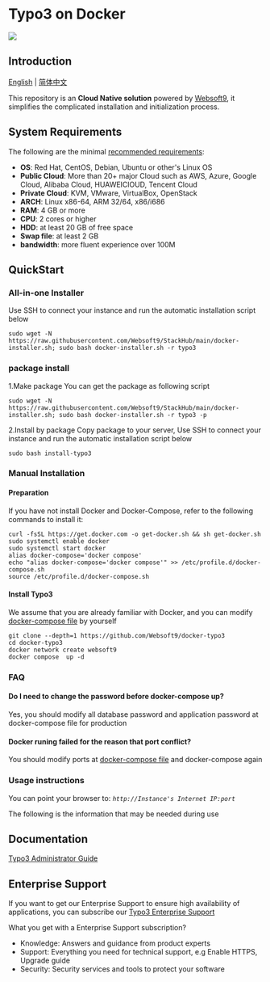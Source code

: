 # Typo3 on Docker

![](https://libs.websoft9.com/common/websott9-cloud-installer.png) 

## Introduction

[English](/README.md) | [简体中文](/README-zh.md)  

This repository is an **Cloud Native solution** powered by [Websoft9](https://www.websoft9.com), it simplifies the complicated installation and initialization process.  

## System Requirements

The following are the minimal [recommended requirements](https://docs.typo3.org/m/typo3/tutorial-getting-started/11.5/en-us/Installation/Index.html):

* **OS**: Red Hat, CentOS, Debian, Ubuntu or other's Linux OS
* **Public Cloud**: More than 20+ major Cloud such as AWS, Azure, Google Cloud, Alibaba Cloud, HUAWEIClOUD, Tencent Cloud
* **Private Cloud**: KVM, VMware, VirtualBox, OpenStack
* **ARCH**:  Linux x86-64, ARM 32/64, x86/i686
* **RAM**: 4 GB or more
* **CPU**: 2 cores or higher
* **HDD**: at least 20 GB of free space
* **Swap file**: at least 2 GB
* **bandwidth**: more fluent experience over 100M  

## QuickStart

### All-in-one Installer

Use SSH to connect your instance and run the automatic installation script below

```
sudo wget -N https://raw.githubusercontent.com/Websoft9/StackHub/main/docker-installer.sh; sudo bash docker-installer.sh -r typo3
```
### package install

1.Make package
You can get the  package as following script
```
sudo wget -N https://raw.githubusercontent.com/Websoft9/StackHub/main/docker-installer.sh; sudo bash docker-installer.sh -r typo3 -p
```

2.Install by package
Copy package to your server, Use SSH to connect your instance and run the automatic installation script below
```
sudo bash install-typo3
```

### Manual Installation

#### Preparation

If you have not install Docker and Docker-Compose, refer to the following commands to install it:

```
curl -fsSL https://get.docker.com -o get-docker.sh && sh get-docker.sh
sudo systemctl enable docker
sudo systemctl start docker
alias docker-compose='docker compose'
echo "alias docker-compose='docker compose'" >> /etc/profile.d/docker-compose.sh
source /etc/profile.d/docker-compose.sh
```

#### Install Typo3

We assume that you are already familiar with Docker, and you can modify [docker-compose file](docker-compose.yml) by yourself

```
git clone --depth=1 https://github.com/Websoft9/docker-typo3
cd docker-typo3
docker network create websoft9 
docker compose  up -d
```

### FAQ

#### Do I need to change the password before docker-compose up?
Yes, you should modify all database password and application password at docker-compose file for production

#### Docker runing failed for the reason that port conflict?
You should modify ports at [docker-compose file](docker-compose-production.yml) and docker-compose again

### Usage instructions

You can point your browser to: *`http://Instance's Internet IP:port`*  

The following is the information that may be needed during use

## Documentation

[Typo3 Administrator Guide](https://support.websoft9.com/docs/typo3)

## Enterprise Support

If you want to get our Enterprise Support to ensure high availability of applications, you can subscribe our [Typo3 Enterprise Support](https://apps.websoft9.com/typo3) 

What you get with a Enterprise Support subscription?

* Knowledge: Answers and guidance from product experts
* Support: Everything you need for technical support, e.g Enable HTTPS, Upgrade guide
* Security: Security services and tools to protect your software
